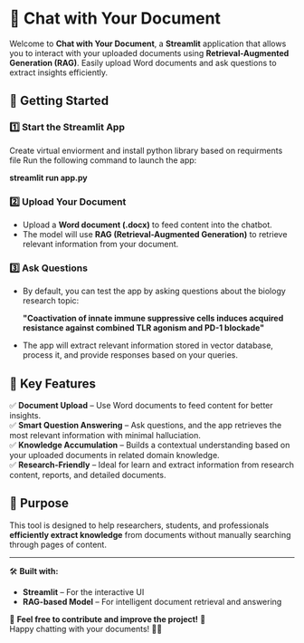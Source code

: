 # 📄 Chat with Your Document

Welcome to **Chat with Your Document**, a **Streamlit** application that allows you to interact with your uploaded documents using **Retrieval-Augmented Generation (RAG)**. Easily upload Word documents and ask questions to extract insights efficiently.

## 🚀 Getting Started

### 1️⃣ Start the Streamlit App
Create virtual enviorment and install python library based on requirments file
Run the following command to launch the app:

**streamlit run app.py**

### 2️⃣ Upload Your Document
- Upload a **Word document (.docx)** to feed content into the chatbot.
- The model will use **RAG (Retrieval-Augmented Generation)** to retrieve relevant information from your document.

### 3️⃣ Ask Questions
- By default, you can test the app by asking questions about the biology research topic:

  **"Coactivation of innate immune suppressive cells induces acquired resistance against combined TLR agonism and PD-1 blockade"**

- The app will extract relevant information stored in vector database, process it, and provide responses based on your queries.

## 📌 Key Features
✅ **Document Upload** – Use Word documents to feed content for better insights.  
✅ **Smart Question Answering** – Ask questions, and the app retrieves the most relevant information with minimal halluciation.  
✅ **Knowledge Accumulation** – Builds a contextual understanding based on your uploaded documents in related domain knowledge.  
✅ **Research-Friendly** – Ideal for learn and extract information from research content, reports, and detailed documents.  

## 🎯 Purpose
This tool is designed to help researchers, students, and professionals **efficiently extract knowledge** from documents without manually searching through pages of content.

---

🛠 **Built with:**  
- **Streamlit** – For the interactive UI  
- **RAG-based Model** – For intelligent document retrieval and answering  

📢 **Feel free to contribute and improve the project!** 🚀  
Happy chatting with your documents! 📝💬  
